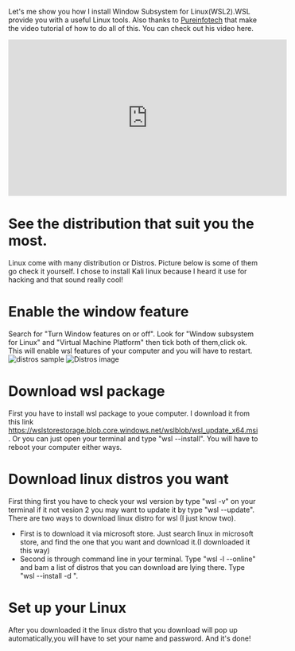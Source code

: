 Let's me show you how I install Window Subsystem for Linux(WSL2).WSL provide you with a useful Linux tools. Also thanks to [Pureinfotech](https://www.youtube.com/c/Pureinfotech) that make the video tutorial of how to do all of this. You can check out his video here.

<iframe width="560" height="315" src="https://www.youtube.com/embed/n-J9438Mv-s" title="YouTube video player" frameborder="0" allow="accelerometer; autoplay; clipboard-write; encrypted-media; gyroscope; picture-in-picture" allowfullscreen></iframe>

# See the distribution that suit you the most.
Linux come with many distribution or Distros. Picture below is some of them go check it yourself. I chose to install Kali linux because I heard it use for hacking and that sound really cool!

# Enable the window feature
Search for "Turn Window features on or off". Look for "Window subsystem for Linux" and "Virtual Machine Platform" then tick both of them,click ok. This will enable wsl features of your computer and you will have to restart.
![distros sample](https://cdn.discordapp.com/attachments/717596102194364490/1004411286559404083/unknown.png)
<img src="https://github.com/Atomute/Thanat.github.io/blob/gh-pages/img/window_feature.png"
 alt="Distros image">
 
# Download wsl package
First you have to install wsl package to youe computer. I download it from this link https://wslstorestorage.blob.core.windows.net/wslblob/wsl_update_x64.msi. Or you can just open your terminal and type "wsl --install". You will have to reboot your computer either ways.

# Download linux distros you want 
First thing first you have to check your wsl version by type "wsl -v" on your terminal if it not vesion 2 you may want to update it by type "wsl --update". There are two ways to download linux distro for wsl (I just know two).
  * First is to download it via microsoft store. Just search linux in microsoft store, and find the one that you want and download it.(I downloaded it this way)
  * Second is through command line in your terminal. Type "wsl -l --online" and bam a list of distros that you can download are lying there. Type "wsl --install -d <Distro>".
  
# Set up your Linux
After you downloaded it the linux distro that you download will pop up automatically,you will have to set your name and password. And it's done!
  
  

